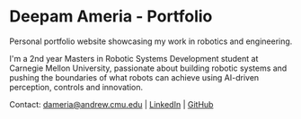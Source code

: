 # Deepam Ameria - Portfolio

Personal portfolio website showcasing my work in robotics and engineering.

I'm a 2nd year Masters in Robotic Systems Development student at Carnegie Mellon University, passionate about building robotic systems and pushing the boundaries of what robots can achieve using AI-driven perception, controls and innovation.

Contact: dameria@andrew.cmu.edu | [LinkedIn](https://www.linkedin.com/in/deepam-ameria/) | [GitHub](https://github.com/Deepam-Ameria)
